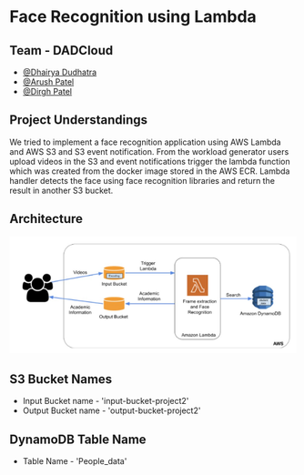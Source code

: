 # Face Recognition using Lambda

## Team -  DADCloud
- [@Dhairya Dudhatra](https://github.com/Dhairya-Dudhatra)
- [@Arush Patel](https://github.com/arushPatel10)
- [@Dirgh Patel](https://github.com/DIRGH712)

## Project Understandings
We tried to implement a face recognition application using AWS Lambda and AWS S3 and S3 event notification.
From the workload generator users upload videos in the S3 and event notifications trigger the lambda function which was created from the docker image stored in the AWS ECR.
Lambda handler detects the face using face recognition libraries and return the result in another S3 bucket. 


## Architecture
![Arch Image](https://github.com/Dhairya-Dudhatra/FaceRecognition-Lambda-S3/blob/main/arch.png)

## S3 Bucket Names
- Input Bucket name -  'input-bucket-project2'
- Output Bucket name - 'output-bucket-project2'

## DynamoDB Table Name
- Table Name - 'People_data'
